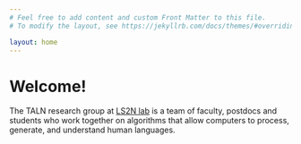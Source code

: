```yaml
---
# Feel free to add content and custom Front Matter to this file.
# To modify the layout, see https://jekyllrb.com/docs/themes/#overriding-theme-defaults

layout: home
---
```


# Welcome!


The TALN research group at <a href="https://www.ls2n.fr/">LS2N lab</a> is a team of faculty, postdocs and students who work together on algorithms that allow computers to process, generate, and understand human languages.

